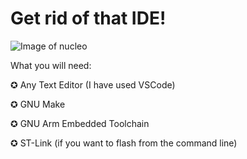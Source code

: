 # Get rid of that IDE!

![Image of nucleo](https://i.ibb.co/qxH7V1D/FLLL.jpg)


What you will need: 

✪ Any Text Editor (I have used VSCode)

✪ GNU Make

✪ GNU Arm Embedded Toolchain

✪ ST-Link (if you want to flash from the command line)
